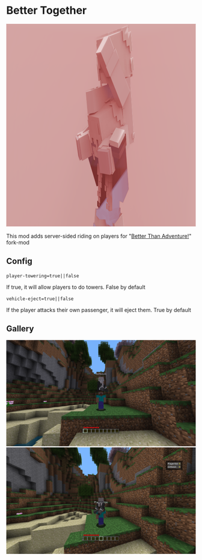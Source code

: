 # Better Together

<img src="gallery/icon_wide.png" width="960" height="540" alt="mod icon, but wider">

This mod adds server-sided riding on players for "[Better Than Adventure!](https://www.betterthanadventure.net/)" fork-mod

## Config

```
player-towering=true||false
```
If true, it will allow players to do towers.
False by default
```
vehicle-eject=true||false
```
If the player attacks their own passenger, it will eject them.
True by default

## Gallery

<img src="gallery/vehicle-perspective.png" width="512" alt="vehicle perspective"> 
<img src="gallery/passenger-perspective.png" width="512" alt="passenger perspective">
